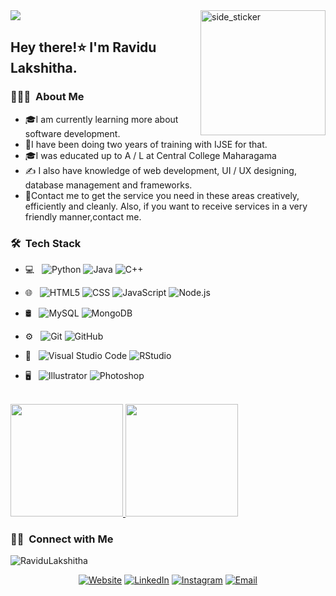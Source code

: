 <img src="https://readme-typing-svg.herokuapp.com?color=%white&center=true&vCenter=true&width=600&height=45&lines=Hi%2C+I'm+Ravidu+Lakshitha+Jayalath;Software+Engineer+and+UX/UI+Designer;I'm+Student+In+IJSE+Institute">

<img align="right" width=200px height=200px alt="side_sticker" src="https://media.giphy.com/media/Cfiid6I8YDKqrCxAaY/giphy.gif" />
 

<h2> Hey there!⭐️ I'm Ravidu Lakshitha.</h2>

<h3> 👨🏻‍💻 &nbsp;About Me </h3>


- 🎓I am currently learning more about software development.
- 🤔I have been doing two years of training with IJSE for that.
- 🎓I was educated up to A / L at Central College Maharagama
- ✍️ I also have knowledge of web development, 
UI / UX designing, database management
and frameworks. 
- 💼Contact me to get the service you 
need in these areas creatively, efficiently and cleanly.
Also, if you want to receive services in a 
very friendly manner,contact me.

<h3> 🛠 &nbsp;Tech Stack</h3>

- 💻 &nbsp;
  ![Python](https://img.shields.io/badge/-Python-333333?style=flat&logo=python)
  ![Java](https://img.shields.io/badge/-Java-333333?style=flat&logo=Java&logoColor=007396)
  ![C++](https://img.shields.io/badge/-C++-333333?style=flat&logo=C%2B%2B&logoColor=00599C)
 
- 🌐 &nbsp;
  ![HTML5](https://img.shields.io/badge/-HTML5-333333?style=flat&logo=HTML5)
  ![CSS](https://img.shields.io/badge/-CSS-333333?style=flat&logo=CSS3&logoColor=1572B6)
  ![JavaScript](https://img.shields.io/badge/-JavaScript-333333?style=flat&logo=javascript)
  ![Node.js](https://img.shields.io/badge/-Node.js-333333?style=flat&logo=node.js)
  
- 🛢 &nbsp;
  ![MySQL](https://img.shields.io/badge/-MySQL-333333?style=flat&logo=mysql)
  ![MongoDB](https://img.shields.io/badge/-MongoDB-333333?style=flat&logo=mongodb)
- ⚙️ &nbsp;
  ![Git](https://img.shields.io/badge/-Git-333333?style=flat&logo=git)
  ![GitHub](https://img.shields.io/badge/-GitHub-333333?style=flat&logo=github)
 
- 🔧 &nbsp;
  ![Visual Studio Code](https://img.shields.io/badge/-Visual%20Studio%20Code-333333?style=flat&logo=visual-studio-code&logoColor=007ACC)
  ![RStudio](https://img.shields.io/badge/-RStudio-333333?style=flat&logo=rstudio)
 - 🖥 &nbsp;
  ![Illustrator](https://img.shields.io/badge/-Illustrator-333333?style=flat&logo=adobe-illustrator)
  ![Photoshop](https://img.shields.io/badge/-Photoshop-333333?style=flat&logo=adobe-photoshop)
 
<br/>

<a href="https://github.com/shenu01">
  <img height="180em" src="https://github-readme-stats.vercel.app/api?username=shenu01&theme=buefy&show_icons=true" />
  <img height="180em" src="https://github-readme-stats.vercel.app/api/top-langs/?username=shenu01&theme=buefy&layout=compact" />
</a>

<br/>

<h3> 🤝🏻 &nbsp;Connect with Me </h3>
<p align="left"> <img src="https://komarev.com/ghpvc/?username=RaviduLakshitha&label=Profile%20views&color=0e75b6&style=flat" alt="RaviduLakshitha" /> </p>

<p align="center">
<a href="https://shenu01.github.io/MyProfile/"><img alt="Website" src="https://img.shields.io/badge/Website-www.Ravidu.com-blue?style=flat-square&logo=google-chrome"></a>
<a href="https://www.linkedin.com/in/ravidu-lakshitha-8988061bb/"><img alt="LinkedIn" src="https://img.shields.io/badge/LinkedIn-Ravidu%20Lakshitha%20-blue?style=flat-square&logo=linkedin"></a>
<a href="https://www.instagram.com/shenu-roysh/"><img alt="Instagram" src="https://img.shields.io/badge/Instagram-shenu__-blue?style=flat-square&logo=instagram"></a>
<a href="mailto:ravidulakshitha@gmail360.com"><img alt="Email" src="https://img.shields.io/badge/Email-Ravidulakshitha360@gmail.com-blue?style=flat-square&logo=gmail"></a>
</p>

